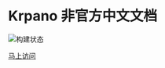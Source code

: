 # Krpano 非官方中文文档

![构建状态](https://api.travis-ci.org/millylee/krpano.svg)

[马上访问](http://krpano.milly.me)